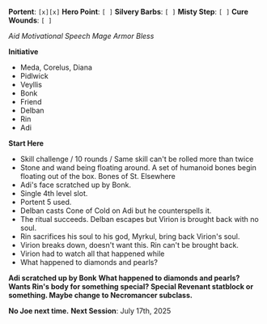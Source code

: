 **Portent**: `[x][x]`
**Hero Point**: `[ ]`
**Silvery Barbs**: `[ ]`
**Misty Step**: `[ ]`
**Cure Wounds**: `[ ]`

*Aid*
*Motivational Speech*
*Mage Armor*
*Bless*

**Initiative**
- Meda, Corelus, Diana
- Pidlwick
- Veyllis
- Bonk
- Friend
- Delban
- Rin
- Adi

**Start Here**
- Skill challenge / 10 rounds / Same skill can't be rolled more than twice
- Stone and wand being floating around. A set of humanoid bones begin floating out of the box. Bones of St. Elsewhere
- Adi's face scratched up by Bonk.
- Single 4th level slot.
- Portent 5 used.
- Delban casts Cone of Cold on Adi but he counterspells it.
- The ritual succeeds. Delban escapes but Virion is brought back with no soul.
- Rin sacrifices his soul to his god, Myrkul, bring back Virion's soul.
- Virion breaks down, doesn't want this. Rin can't be brought back.
- Virion had to watch all that happened while 
- What happened to diamonds and pearls?

**Adi scratched up by Bonk**
**What happened to diamonds and pearls?**
**Wants Rin's body for something special? Special Revenant statblock or something. Maybe change to Necromancer subclass.**

**No Joe next time.**
**Next Session**: July 17th, 2025
